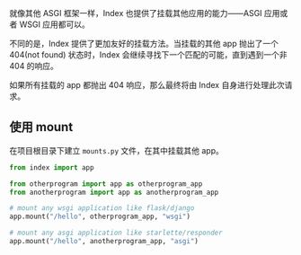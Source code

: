 就像其他 ASGI 框架一样，Index 也提供了挂载其他应用的能力——ASGI 应用或者 WSGI 应用都可以。

不同的是，Index 提供了更加友好的挂载方法。当挂载的其他 app 抛出了一个 404(not found) 状态时，Index 会继续寻找下一个匹配的可能，直到遇到一个非 404 的响应。

如果所有挂载的 app 都抛出 404 响应，那么最终将由 Index 自身进行处理此次请求。

## 使用 mount

在项目根目录下建立 `mounts.py` 文件，在其中挂载其他 app。

```python
from index import app

from otherprogram import app as otherprogram_app
from anotherprogram import app as anotherprogram_app

# mount any wsgi application like flask/django
app.mount("/hello", otherprogram_app, "wsgi")

# mount any asgi application like starlette/responder
app.mount("/hello", anotherprogram_app, "asgi")
```
